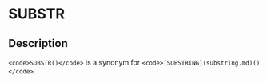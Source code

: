
# SUBSTR

## Description


`<code>SUBSTR()</code>` is a synonym for `<code>[SUBSTRING](substring.md)()</code>`.

